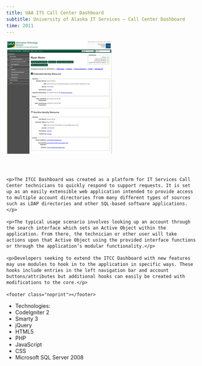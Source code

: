 ```yaml
---
title: UAA ITS Call Center Dashboard
subtitle: University of Alaska IT Services – Call Center Dashboard
time: 2011
---
```


<img src='/images/ITCCDashboard.jpg' alt='ITS Call Center Dashboard' />
<aside>
    <header></header>
    
    <p>The ITCC Dashboard was created as a platform for IT Services Call Center technicians to quickly respond to support requests. It is set up as an easily extensible web application intended to provide access to multiple account directories from many different types of sources such as LDAP directories and other SQL-based software applications.</p>
    
    <p>The typical usage scenario involves looking up an account through the search interface which sets an Active Object within the application. From there, the technician or other user will take actions upon that Active Object using the provided interface functions or through the application’s modular functionality.</p>
    
    <p>Developers seeking to extend the ITCC Dashboard with new features may use modules to hook in to the application in specific ways. These hooks include entries in the left navigation bar and account buttons/attributes but additional hooks can easily be created with modifications to the core.</p>
    
    <footer class="noprint"></footer>
</aside>
<ul class='mediums'>
    <li>Technologies:</li>
    <li class='CodeIgniter'>CodeIgniter 2</li>
    <li class='Smarty'>Smarty 3</li>
    <li class='jQuery'>jQuery</li>
    <li class='HTML5'>HTML5</li>
    <li class='PHP'>PHP</li>
    <li class='JS'>JavaScript</li>
    <li class='CSS'>CSS</li>
    <li class='SQL'>Microsoft SQL Server 2008</li>
</ul>